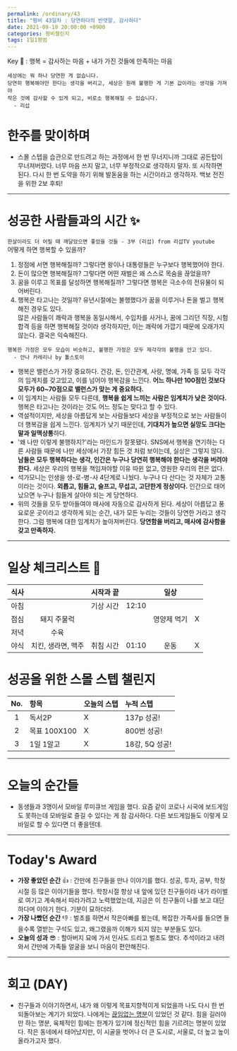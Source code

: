 ```yaml
---
permalink: /ordinary/43
title: "평비 43일차 : 당연하다의 반댓말, 감사하다"
date: 2021-09-19 20:00:00 +0900
categories: 평비챌린지
tags: 1일1평범
---  
```

Key 🔑 : 행복 = 감사하는 마음 + 내가 가진 것들에 만족하는 마음  
```
세상에는 뭐 하나 당연한 게 없습니다.
당연히 행복해야만 한다는 생각을 버리고, 세상은 원래 불행한 게 기본 값이라는 생각을 가져야
작은 것에 감사할 수 있게 되고, 비로소 행복해질 수 있습니다.
  - 리섭
```

# 한주를 맞이하며
- 스몰 스텝을 습관으로 만드려고 하는 과정에서 한 번 무너지니까 그대로 공든탑이 무너져버렸다. 너무 마음 쓰지 말고, 너무 부정적으로 생각하지 말자. 또 시작하면 된다. 다시 한 번 도약을 하기 위해 발돋움을 하는 시간이라고 생각하자. 백보 전진을 위한 2보 후퇴!  

---
# 성공한 사람들과의 시간 ✨
`한살이라도 더 어릴 때 깨달았으면 좋았을 것들 - 3부 (리섭) from 리섭TV youtube`  
어떻게 하면 행복할 수 있을까?
1. 정점에 서면 행복해질까? 그렇다면 왕이나 대통령들은 누구보다 행복했어야 한다.  
2. 돈이 많으면 행복해질까? 그렇다면 어떤 재벌은 왜 스스로 목숨을 끊었을까?  
3. 꿈을 이루고 목표를 달성하면 행복해질까? 그렇다면 행복은 극소수의 전유물이 되어버린다.  
4. 행복은 타고나는 것일까? 유년시절에는 불행했다가 꿈을 이루거나 돈을 벌고 행복해진 경우도 있다.  
많은 사람들이 쾌락과 행복을 동일시해서, 수입차를 사거나, 꿈에 그리던 직장, 시험 합격 등을 하면 행복해질 것이라 생각하지만, 이는 쾌락에 가깝기 때문에 오래가지 않는다. 결국은 익숙해진다.  

```
행복한 가정은 모두 모습이 비슷하고, 불행한 가정은 모두 제각각의 불행을 안고 있다.
  - 안나 카레리나 by 톨스토이
```

- 행복은 밸런스가 가장 중요하다. 건강, 돈, 인간관계, 사랑, 명예, 가족 등 모두 각각의 임계치를 갖고있고, 이를 넘어야 행복감을 느낀다. **어느 하나만 100점인 것보다 모두가 60~70점으로 밸런스가 맞는 게 중요하다.**  
- 이 임계치는 사람들 모두 다른데, **행복을 쉽게 느끼는 사람은 임계치가 낮은 것이다.** 행복은 타고나는 것이라는 것도 어느 정도는 맞다고 할 수 있다.  
- 역설적이지만, 세상을 아름답게 보는 사람들보다 세상을 부정적으로 보는 사람들이 더 행복감을 쉽게 느낀다. 임계치가 낮기 때문인데, **기대치가 높으면 실망도 크다는 말과 일맥상통**하다.  
- '왜 나만 이렇게 불행하지?'라는 마인드가 잘못됐다. SNS에서 행복을 연기하는 다른 사람들 때문에 나만 세상에서 가장 힘든 것 처럼 보이는데, 실상은 그렇지 않다. **남들은 모두 행복하다는 생각, 인간은 누구나 당연히 행복해야 한다는 생각을 버려야 한다.** 세상은 우리의 행복을 책임져야할 이유 따윈 없고, 영원한 우리의 편은 없다.  
- 석가모니는 인생을 생-로-병-사 4단계로 나눴다. 누구나 다 산다는 것 자체가 고통이라는 것이다. **외롭고, 힘들고, 슬프고, 무섭고, 고단한게 정상이다.** 인간으로 태어났으면 누구나 힘들게 살아야 되는 게 당연하다.  
- 위의 것들을 모두 받아들여야 매사에 자동으로 감사하게 된다. 세상이 아릅답고 풍요로운 곳이라고 생각하게 되는 순간, 내가 모든 누리는 것들이 당연한 거라고 생각한다. 그럼 행복에 대한 임계치가 높아져버린다. **당연함을 버리고, 매사에 감사함을 갖고 만족하자.**  

---
# 일상 체크리스트 📃

| 식사 |  | 시작과 끝 |  | 일상 |  |
|:----:|:----:|:----:|:----:|:----:|:----:|
| 아침 |  | 기상 시간 | 12:10 |  |  |
| 점심 | 돼지 주물럭 |  |  | 영양제 먹기 | X |
| 저녁 | 수육 |  |  |  |  |
| 야식 | 치킨, 생라면, 맥주 | 취침 시간 | 01:10 | 운동 | X |

# 성공을 위한 스몰 스텝 챌린지

| No. | 항목 | 오늘의 스텝 | 누적 스텝 |
|:----:|:----|:----|:----|
| 1 | 독서2P | X | 137p 성공! |
| 2 | 목표 100X100 | X | 800번 성공! |
| 3 | 1일 1알고 | X | 18강, 5Q 성공! |

---
# 오늘의 순간들
- 동생들과 3명이서 모바일 루미큐브 게임을 했다. 요즘 같이 코로나 시국에 보드게임도 못하는데 모바일로 즐길 수 있다는 게 참 감사하다. 다른 보드게임들도 이렇게 모바일로 할 수 있다면 더 좋을텐데.  

---
# Today's Award
- **가장 좋았던 순간** 👍 : 간만에 친구들을 만나 이야기를 했다. 성공, 투자, 공부, 학창시절 등 많은 이야기들을 했다. 학창시절 항상 내 앞에 있던 친구들이라 내가 라이벌로 여기고 계속해서 따라가려고 노력했었는데, 지금은 이 친구들이 나를 보고 대단하다며 이야기 한다. 기분이 묘하더라.  
- **가장 나빴던 순간** 👎 : 벌초를 하면서 작은아빠를 뵜는데, 복잡한 가족사를 들으면 들을수록 열받는 구석도 있고, 왜그랬을까 이해가 되지 않는 부분들도 있다.  
- **오늘의 성과** 😎 : 할아버지 묘에 가서 인사도 드리고 벌초도 했다. 추석이라고 내려와서 간만에 가족들 얼굴을 보니 마음이 편안해진다.  

---
# 회고 (DAY)
- 친구들과 이야기하면서, 내가 왜 이렇게 목표지향적이게 되었을까 나도 다시 한 번 되돌아보는 계기가 되었다. 나에게는 [끊임없는 명분](https://rlaghdcjf12.github.io/ordinary/16)이 있었던 것 같다. 힘을 길러야만 하는 명분, 육체적인 힘에는 한계가 있기에 정신적인 힘을 기르려는 명분이 있었다. 작은 동네에서 태어났지만, 이 시골을 벗어나 더 큰 도시로, 서울로, 더 높고 높이 올라가고자 했다.  